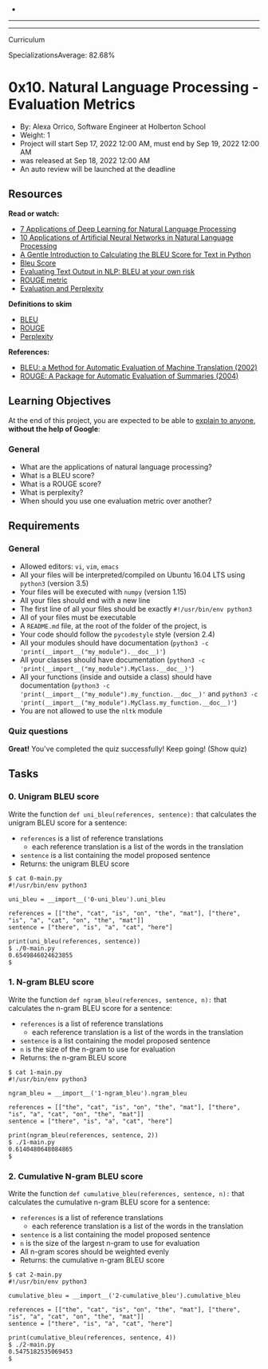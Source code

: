 
-   [](https://students-support.hbtn.io/hc)
    
      
    

----------

----------

Curriculum

SpecializationsAverage:  82.68%

# 0x10. Natural Language Processing - Evaluation Metrics

-   By:  Alexa Orrico, Software Engineer at Holberton School
-   Weight:  1
-   Project will start  Sep 17, 2022 12:00 AM, must end by  Sep 19, 2022 12:00 AM
-   was  released at  Sep 18, 2022 12:00 AM
-   An auto review will be launched at the deadline

## Resources

**Read or watch:**

-   [7 Applications of Deep Learning for Natural Language Processing](https://intranet.hbtn.io/rltoken/EFeppnrszrEGza6nrymxgQ "7 Applications of Deep Learning for Natural Language Processing")
-   [10 Applications of Artificial Neural Networks in Natural Language Processing](https://intranet.hbtn.io/rltoken/1COfka_urNOmhQuqmeZWkA "10 Applications of Artificial Neural Networks in Natural Language Processing")
-   [A Gentle Introduction to Calculating the BLEU Score for Text in Python](https://intranet.hbtn.io/rltoken/lC85P6iX492bGuBncUNwiw "A Gentle Introduction to Calculating the BLEU Score for Text in Python")
-   [Bleu Score](https://intranet.hbtn.io/rltoken/lT-MBM6w7AjXPIiZoPKR_A "Bleu Score")
-   [Evaluating Text Output in NLP: BLEU at your own risk](https://intranet.hbtn.io/rltoken/WkIjrg9GxphCmjzOYG1vzw "Evaluating Text Output in NLP: BLEU at your own risk")
-   [ROUGE metric](https://intranet.hbtn.io/rltoken/_-kqsn4KiHgRAL1Cz3jqOw "ROUGE metric")
-   [Evaluation and Perplexity](https://intranet.hbtn.io/rltoken/Mgyoxa8c6WvpFJaHFxqlQQ "Evaluation and Perplexity")

**Definitions to skim**

-   [BLEU](https://intranet.hbtn.io/rltoken/njmmpbMuP0cPnnWwbFpj3A "BLEU")
-   [ROUGE](https://intranet.hbtn.io/rltoken/BJK2tEo1kVYXytMDoVF9fQ "ROUGE")
-   [Perplexity](https://intranet.hbtn.io/rltoken/MayHONfLeczBB8qWvaDrkQ "Perplexity")

**References:**

-   [BLEU: a Method for Automatic Evaluation of Machine Translation (2002)](https://intranet.hbtn.io/rltoken/EsAnXupX-J-y6YwoH6VUTw "BLEU: a Method for Automatic Evaluation of Machine Translation (2002)")
-   [ROUGE: A Package for Automatic Evaluation of Summaries (2004)](https://intranet.hbtn.io/rltoken/A8PhjII-AIn5JCQzhXNQ2A "ROUGE: A Package for Automatic Evaluation of Summaries (2004)")

## Learning Objectives

At the end of this project, you are expected to be able to  [explain to anyone](https://intranet.hbtn.io/rltoken/wObQEQrYx4Kuy6-OJHXLBw "explain to anyone"),  **without the help of Google**:

### General

-   What are the applications of natural language processing?
-   What is a BLEU score?
-   What is a ROUGE score?
-   What is perplexity?
-   When should you use one evaluation metric over another?

## Requirements

### General

-   Allowed editors:  `vi`,  `vim`,  `emacs`
-   All your files will be interpreted/compiled on Ubuntu 16.04 LTS using  `python3`  (version 3.5)
-   Your files will be executed with  `numpy`  (version 1.15)
-   All your files should end with a new line
-   The first line of all your files should be exactly  `#!/usr/bin/env python3`
-   All of your files must be executable
-   A  `README.md`  file, at the root of the folder of the project, is 
-   Your code should follow the  `pycodestyle`  style (version 2.4)
-   All your modules should have documentation (`python3 -c 'print(__import__("my_module").__doc__)'`)
-   All your classes should have documentation (`python3 -c 'print(__import__("my_module").MyClass.__doc__)'`)
-   All your functions (inside and outside a class) should have documentation (`python3 -c 'print(__import__("my_module").my_function.__doc__)'`  and  `python3 -c 'print(__import__("my_module").MyClass.my_function.__doc__)'`)
-   You are not allowed to use the  `nltk`  module

### Quiz questions

**Great!**  You've completed the quiz successfully! Keep going!  (Show quiz)

## Tasks

### 0. Unigram BLEU score



Write the function  `def uni_bleu(references, sentence):`  that calculates the unigram BLEU score for a sentence:

-   `references`  is a list of reference translations
    -   each reference translation is a list of the words in the translation
-   `sentence`  is a list containing the model proposed sentence
-   Returns: the unigram BLEU score

```
$ cat 0-main.py
#!/usr/bin/env python3

uni_bleu = __import__('0-uni_bleu').uni_bleu

references = [["the", "cat", "is", "on", "the", "mat"], ["there", "is", "a", "cat", "on", "the", "mat"]]
sentence = ["there", "is", "a", "cat", "here"]

print(uni_bleu(references, sentence))
$ ./0-main.py
0.6549846024623855
$

```



### 1. N-gram BLEU score



Write the function  `def ngram_bleu(references, sentence, n):`  that calculates the n-gram BLEU score for a sentence:

-   `references`  is a list of reference translations
    -   each reference translation is a list of the words in the translation
-   `sentence`  is a list containing the model proposed sentence
-   `n`  is the size of the n-gram to use for evaluation
-   Returns: the n-gram BLEU score

```
$ cat 1-main.py
#!/usr/bin/env python3

ngram_bleu = __import__('1-ngram_bleu').ngram_bleu

references = [["the", "cat", "is", "on", "the", "mat"], ["there", "is", "a", "cat", "on", "the", "mat"]]
sentence = ["there", "is", "a", "cat", "here"]

print(ngram_bleu(references, sentence, 2))
$ ./1-main.py
0.6140480648084865
$

```



### 2. Cumulative N-gram BLEU score



Write the function  `def cumulative_bleu(references, sentence, n):`  that calculates the cumulative n-gram BLEU score for a sentence:

-   `references`  is a list of reference translations
    -   each reference translation is a list of the words in the translation
-   `sentence`  is a list containing the model proposed sentence
-   `n`  is the size of the largest n-gram to use for evaluation
-   All n-gram scores should be weighted evenly
-   Returns: the cumulative n-gram BLEU score

```
$ cat 2-main.py
#!/usr/bin/env python3

cumulative_bleu = __import__('2-cumulative_bleu').cumulative_bleu

references = [["the", "cat", "is", "on", "the", "mat"], ["there", "is", "a", "cat", "on", "the", "mat"]]
sentence = ["there", "is", "a", "cat", "here"]

print(cumulative_bleu(references, sentence, 4))
$ ./2-main.py
0.5475182535069453
$

```
